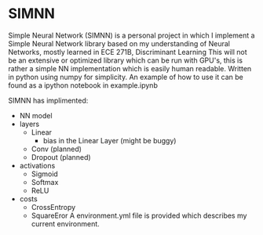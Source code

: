 # SIMNN
Simple Neural Network (SIMNN) is a personal project in which I implement a Simple Neural Network library based on my understanding of Neural Networks, mostly learned in ECE 271B, Discriminant Learning
This will not be an extensive or optimized library which can be run with GPU's, this is rather a simple NN implementation which is easily human readable. Written in python using numpy for simplicity.
An example of how to use it can be found as a ipython notebook in example.ipynb

SIMNN has implimented:
- NN model
- layers
	- Linear
		- bias in the Linear Layer (might be buggy)
	- Conv (planned)
	- Dropout (planned)
- activations
	- Sigmoid
	- Softmax
	- ReLU
- costs
	- CrossEntropy
	- SquareEror
A environment.yml file is provided which describes my current environment.
